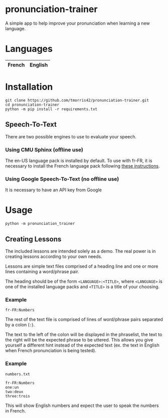 # pronunciation-trainer
A simple app to help improve your pronunciation when learning a new language.

# Languages
| French | English |
|--------|---------|

# Installation
```
git clone https://github.com/tmorris42/pronunciation-trainer.git
cd pronunciation-trainer
python -m pip install -r requirements.txt
```

## Speech-To-Text
There are two possible engines to use to evaluate your speech.
### Using CMU Sphinx (offline use)
The en-US language pack is installed by default. To use with fr-FR, it is necessary to install the French language pack following [these instructions](https://github.com/Uberi/speech_recognition/blob/master/reference/pocketsphinx.rst#installing-other-languages).

### Using Google Speech-To-Text (no offline use)
It is necessary to have an API key from Google

# Usage
```
python -m pronunciation_trainer
```

## Creating Lessons
The included lessons are intended solely as a demo. The real power is in creating lessons according to your own needs.

Lessons are simple text files comprised of a heading line and one or more lines containing a word/phrase pair.

The heading should be of the form `<LANGUAGE>:<TITLE>`, where `<LANGUAGE>` is one of the installed language packs and `<TITLE>` is a title of your choosing.
### Example
```
fr-FR:Numbers
```

The rest of the text file is comprised of lines of word/phrase pairs separated by a colon (`:`).

The text to the left of the colon will be displayed in the phraselist, the text to the right will be the expected phrase to be uttered. This allows you give yourself a different hint instead of the expected text (ex. the text in English when French pronunciation is being tested).

### Example
`numbers.txt`
```
fr-FR:Numbers
one:un
two:deux
three:trois
```
This will show English numbers and expect the user to speak the numbers in French.

